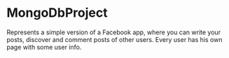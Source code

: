 # MongoDbProject

Represents a simple version of a Facebook app, where you can write your posts, 
discover and comment posts of other users. 
Every user has his own page with some user info. 
